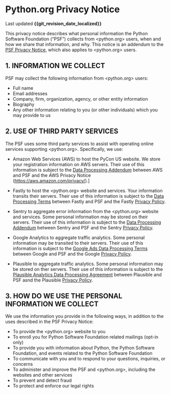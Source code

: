 # Python.org Privacy Notice

Last updated **{{git_revision_date_localized}}**

This privacy notice describes what personal information the Python Software Foundation (“PSF”)
collects from <python.org> users,
when and how we share that information,
and why.
This notice is an addendum to the [PSF Privacy Notice](../PSF-Privacy-Notice.md),
which also applies to <python.org> users.

## 1. INFORMATION WE COLLECT

PSF may collect the following information from <python.org> users:

-   Full name
-   Email addresses
-   Company, firm, organization, agency, or other entity information
-   Biography
-   Any other information relating to you (or other individuals) which you may provide to us

## 2. USE OF THIRD PARTY SERVICES

The PSF uses some third party services to assist with operating online services supporting <python.org>. Specifically, we use:

-   Amazon Web Services (AWS) to host the PyCon US website. We store your registration information on AWS servers. Their use of this information is subject to the [Data Processing Addendum](https://aws.amazon.com/blogs/security/aws-gdpr-data-processing-addendum/) between AWS and PSF and the AWS Privacy Notice (https://aws.amazon.com/privacy/).]

-   Fastly to host the <python.org> website and services. Your information transits their servers. Their use of this information is subject to the [Data Processing Terms](https://www.fastly.com/data-processing) between Fastly and PSF and the Fastly [Privacy Policy](https://www.fastly.com/privacy/).

-   Sentry to aggregate error information from the <python.org> website and services. Some personal information may be stored on their servers. Their use of this information is subject to the [Data Processing Addendum](https://sentry.io/legal/dpa/) between Sentry and PSF and the Sentry [Privacy Policy](https://sentry.io/privacy/).

-   Google Analytics to aggregate traffic analytics. Some personal information may be transited to their servers. Their use of this information is subject to the [Google Ads Data Processing Terms](https://privacy.google.com/businesses/processorterms/) between Google and PSF and the Google [Privacy Policy](https://policies.google.com/privacy).

-   Plausible to aggregate traffic analytics. Some personal information may be stored on ther servers. Their use of this information is subject to the [Plausible Analytics Data Processing Agreement](https://plausible.io/dpa) between Plausible and PSF asnd the Plausible [Privacy Policy](https://plausible.io/privacy).

## 3. HOW DO WE USE THE PERSONAL INFORMATION WE COLLECT

We use the information you provide in the following ways, in addition to the uses described in the PSF Privacy Notice:

-   To provide the <python.org> website to you
-   To enroll you for Python Software Foundation related mailings (opt-in only)
-   To provide you with information about Python, the Python Software Foundation, and events related to the Python Software Foundation
-   To communicate with you and to respond to your questions, inquiries, or concerns
-   To administer and improve the PSF and <python.org>, including the websites and other services
-   To prevent and detect fraud
-   To protect and enforce our legal rights
